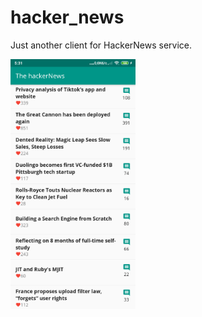 # hacker_news

Just another client for HackerNews service.

<img src="screenshots/flutter_01.png" alt="drawing" width="200"/>

